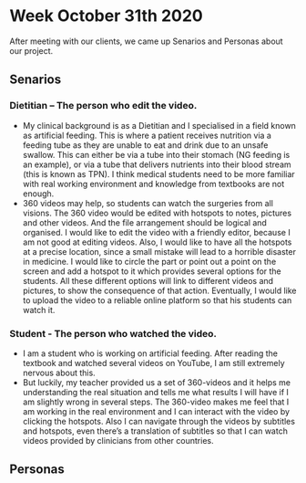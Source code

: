 # Week October 31th 2020
After meeting with our clients, we came up Senarios and Personas about our project.

## Senarios
### Dietitian – The person who edit the video.
- My clinical background is as a Dietitian and I specialised in a field known as artificial feeding. This is where a patient receives nutrition via a feeding tube as they 
are unable to eat and drink due to an unsafe swallow. This can either be via a tube into their stomach (NG feeding is an example), or via a tube that delivers nutrients 
into their blood stream (this is known as TPN). I think medical students need to be more familiar with real working environment and knowledge from textbooks are not enough. 
- 360 videos may help, so students can watch the surgeries from all visions. The 360 video would be edited with hotspots to notes, pictures and other videos. And the file 
arrangement should be logical and organised. I would like to edit the video with a friendly editor, because I am not good at editing videos. Also, I would like to have all 
the hotspots at a precise location, since a small mistake will lead to a horrible disaster in medicine. I would like to circle the part or point out a point on the screen 
and add a hotspot to it which provides several options for the students. All these different options will link to different videos and pictures, to show the consequence of 
that action. Eventually, I would like to upload the video to a reliable online platform so that his students can watch it.

### Student - The person who watched the video.
- I am a student who is working on artificial feeding. After reading the textbook and watched several videos on YouTube, I am still extremely nervous about this. 
- But luckily, my teacher provided us a set of 360-videos and it helps me understanding the real situation and tells me what results I will have if I am slightly wrong in 
several steps. The 360-video makes me feel that I am working in the real environment and I can interact with the video by clicking the hotspots. Also I can navigate through
the videos by subtitles and hotspots, even there’s a translation of subtitles so that I can watch videos provided by clinicians from other countries.

## Personas
